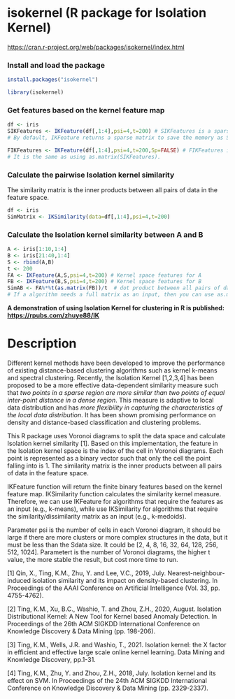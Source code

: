 # isokernel (R package for Isolation Kernel)

https://cran.r-project.org/web/packages/isokernel/index.html


### Install and load the package

```r
install.packages("isokernel")
```
```r
library(isokernel)
```
### Get features based on the kernel feature map 
```r
df <- iris
SIKFeatures <- IKFeature(df[,1:4],psi=4,t=200) # SIKFeatures is a sparse matrix. 
# By default, IKFeature returns a sparse matrix to save the memory as Sp=TRUE.

FIKFeatures <- IKFeature(df[,1:4],psi=4,t=200,Sp=FALSE) # FIKFeatures is a full matrix. 
# It is the same as using as.matrix(SIKFeatures).
```
### Calculate the pairwise Isolation kernel similarity
The similarity matrix is the inner products between all pairs of data in the feature space.  

```r
df <- iris
SimMatrix <- IKSimilarity(data=df[,1:4],psi=4,t=200)
```

### Calculate the Isolation kernel similarity between A and B

```r
A <- iris[1:10,1:4]
B <- iris[21:40,1:4]
S <- rbind(A,B)
t <- 200
FA <- IKFeature(A,S,psi=4,t=200) # Kernel space features for A
FB <- IKFeature(B,S,psi=4,t=200) # Kernel space features for B
SimAB <- FA%*%t(as.matrix(FB))/t  # dot product between all pairs of data in the feature space. 
# If a algorithm needs a full matrix as an input, then you can use as.matrix(SimAB) to suit it. 
```

**A demonstration of using Isolation Kernel for clustering in R is published: https://rpubs.com/zhuye88/IK**

# Description 
Different kernel methods have been developed to improve the performance of existing distance-based clustering algorithms such as kernel k-means and spectral clustering. Recently, the Isolation Kernel [1,2,3,4] has been proposed to be a more effective data-dependent similarity measure such that *two points in a sparse region are more similar than two points of equal inter-point distance in a dense region*. This measure is adaptive to local data distribution and has *more flexibility in capturing the characteristics of the local data distribution*. It has been shown promising performance on density and distance-based classification and clustering problems.

This R package uses Voronoi diagrams to split the data space and calculate Isolation kernel similarity [1]. Based on this implementation, the feature in the Isolation kernel space is the index of the cell in Voronoi diagrams. Each point is represented as a binary vector such that only the cell the point falling into is 1. The similarity matrix is the inner products between all pairs of data in the feature space.

IKFeature function will return the finite binary features based on the kernel feature map. IKSimilarity function calculates the similarity kernel measure. Therefore, we can use IKFeature for algorithms that require the features as an input (e.g., k-means), while use IKSimilarity for algorithms that require the similarity/dissimilarity matrix as an input (e.g., k-medoids).

Parameter psi is the number of cells in each Voronoi diagram, it should be large if there are more clusters or more complex structures in the data, but it must be less than the Sdata size. It could be [2, 4, 8, 16, 32, 64, 128, 256, 512, 1024]. Parametert is the number of Voronoi diagrams, the higher t value, the more stable the result, but cost more time to run.

[1] Qin, X., Ting, K.M., Zhu, Y. and Lee, V.C., 2019, July. Nearest-neighbour-induced isolation similarity and its impact on density-based clustering. In Proceedings of the AAAI Conference on Artificial Intelligence (Vol. 33, pp. 4755-4762).

[2] Ting, K.M., Xu, B.C., Washio, T. and Zhou, Z.H., 2020, August. Isolation Distributional Kernel: A New Tool for Kernel based Anomaly Detection. In Proceedings of the 26th ACM SIGKDD International Conference on Knowledge Discovery & Data Mining (pp. 198-206).

[3] Ting, K.M., Wells, J.R. and Washio, T., 2021. Isolation kernel: the X factor in efficient and effective large scale online kernel learning. Data Mining and Knowledge Discovery, pp.1-31.

[4] Ting, K.M., Zhu, Y. and Zhou, Z.H., 2018, July. Isolation kernel and its effect on SVM. In Proceedings of the 24th ACM SIGKDD International Conference on Knowledge Discovery & Data Mining (pp. 2329-2337).

